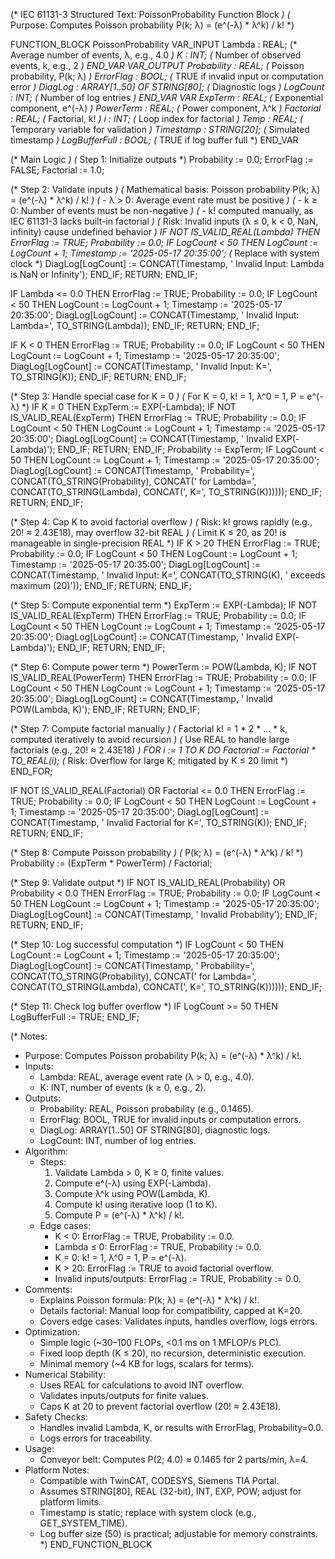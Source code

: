 (* IEC 61131-3 Structured Text: PoissonProbability Function Block *)
(* Purpose: Computes Poisson probability P(k; λ) = (e^(-λ) * λ^k) / k! *)

FUNCTION_BLOCK PoissonProbability
VAR_INPUT
    Lambda : REAL;                  (* Average number of events, λ, e.g., 4.0 *)
    K : INT;                        (* Number of observed events, k, e.g., 2 *)
END_VAR
VAR_OUTPUT
    Probability : REAL;             (* Poisson probability, P(k; λ) *)
    ErrorFlag : BOOL;               (* TRUE if invalid input or computation error *)
    DiagLog : ARRAY[1..50] OF STRING[80]; (* Diagnostic logs *)
    LogCount : INT;                 (* Number of log entries *)
END_VAR
VAR
    ExpTerm : REAL;                 (* Exponential component, e^(-λ) *)
    PowerTerm : REAL;               (* Power component, λ^k *)
    Factorial : REAL;               (* Factorial, k! *)
    i : INT;                        (* Loop index for factorial *)
    Temp : REAL;                    (* Temporary variable for validation *)
    Timestamp : STRING[20];         (* Simulated timestamp *)
    LogBufferFull : BOOL;           (* TRUE if log buffer full *)
END_VAR

(* Main Logic *)
(* Step 1: Initialize outputs *)
Probability := 0.0;
ErrorFlag := FALSE;
Factorial := 1.0;

(* Step 2: Validate inputs *)
(* Mathematical basis: Poisson probability P(k; λ) = (e^(-λ) * λ^k) / k! *)
(* - λ > 0: Average event rate must be positive *)
(* - k ≥ 0: Number of events must be non-negative *)
(* - k! computed manually, as IEC 61131-3 lacks built-in factorial *)
(* Risk: Invalid inputs (λ ≤ 0, k < 0, NaN, infinity) cause undefined behavior *)
IF NOT IS_VALID_REAL(Lambda) THEN
    ErrorFlag := TRUE;
    Probability := 0.0;
    IF LogCount < 50 THEN
        LogCount := LogCount + 1;
        Timestamp := '2025-05-17 20:35:00'; (* Replace with system clock *)
        DiagLog[LogCount] := CONCAT(Timestamp, ' Invalid Input: Lambda is NaN or Infinity');
    END_IF;
    RETURN;
END_IF;

IF Lambda <= 0.0 THEN
    ErrorFlag := TRUE;
    Probability := 0.0;
    IF LogCount < 50 THEN
        LogCount := LogCount + 1;
        Timestamp := '2025-05-17 20:35:00';
        DiagLog[LogCount] := CONCAT(Timestamp, ' Invalid Input: Lambda=', TO_STRING(Lambda));
    END_IF;
    RETURN;
END_IF;

IF K < 0 THEN
    ErrorFlag := TRUE;
    Probability := 0.0;
    IF LogCount < 50 THEN
        LogCount := LogCount + 1;
        Timestamp := '2025-05-17 20:35:00';
        DiagLog[LogCount] := CONCAT(Timestamp, ' Invalid Input: K=', TO_STRING(K));
    END_IF;
    RETURN;
END_IF;

(* Step 3: Handle special case for K = 0 *)
(* For K = 0, k! = 1, λ^0 = 1, P = e^(-λ) *)
IF K = 0 THEN
    ExpTerm := EXP(-Lambda);
    IF NOT IS_VALID_REAL(ExpTerm) THEN
        ErrorFlag := TRUE;
        Probability := 0.0;
        IF LogCount < 50 THEN
            LogCount := LogCount + 1;
            Timestamp := '2025-05-17 20:35:00';
            DiagLog[LogCount] := CONCAT(Timestamp, ' Invalid EXP(-Lambda)');
        END_IF;
        RETURN;
    END_IF;
    Probability := ExpTerm;
    IF LogCount < 50 THEN
        LogCount := LogCount + 1;
        Timestamp := '2025-05-17 20:35:00';
        DiagLog[LogCount] := CONCAT(Timestamp, ' Probability=', 
            CONCAT(TO_STRING(Probability), CONCAT(' for Lambda=', 
            CONCAT(TO_STRING(Lambda), CONCAT(', K=', TO_STRING(K))))));
    END_IF;
    RETURN;
END_IF;

(* Step 4: Cap K to avoid factorial overflow *)
(* Risk: k! grows rapidly (e.g., 20! ≈ 2.43E18), may overflow 32-bit REAL *)
(* Limit K ≤ 20, as 20! is manageable in single-precision REAL *)
IF K > 20 THEN
    ErrorFlag := TRUE;
    Probability := 0.0;
    IF LogCount < 50 THEN
        LogCount := LogCount + 1;
        Timestamp := '2025-05-17 20:35:00';
        DiagLog[LogCount] := CONCAT(Timestamp, ' Invalid Input: K=', 
            CONCAT(TO_STRING(K), ' exceeds maximum (20)'));
    END_IF;
    RETURN;
END_IF;

(* Step 5: Compute exponential term *)
ExpTerm := EXP(-Lambda);
IF NOT IS_VALID_REAL(ExpTerm) THEN
    ErrorFlag := TRUE;
    Probability := 0.0;
    IF LogCount < 50 THEN
        LogCount := LogCount + 1;
        Timestamp := '2025-05-17 20:35:00';
        DiagLog[LogCount] := CONCAT(Timestamp, ' Invalid EXP(-Lambda)');
    END_IF;
    RETURN;
END_IF;

(* Step 6: Compute power term *)
PowerTerm := POW(Lambda, K);
IF NOT IS_VALID_REAL(PowerTerm) THEN
    ErrorFlag := TRUE;
    Probability := 0.0;
    IF LogCount < 50 THEN
        LogCount := LogCount + 1;
        Timestamp := '2025-05-17 20:35:00';
        DiagLog[LogCount] := CONCAT(Timestamp, ' Invalid POW(Lambda, K)');
    END_IF;
    RETURN;
END_IF;

(* Step 7: Compute factorial manually *)
(* Factorial k! = 1 * 2 * ... * k, computed iteratively to avoid recursion *)
(* Use REAL to handle large factorials (e.g., 20! ≈ 2.43E18) *)
FOR i := 1 TO K DO
    Factorial := Factorial * TO_REAL(i);
    (* Risk: Overflow for large K; mitigated by K ≤ 20 limit *)
END_FOR;

IF NOT IS_VALID_REAL(Factorial) OR Factorial <= 0.0 THEN
    ErrorFlag := TRUE;
    Probability := 0.0;
    IF LogCount < 50 THEN
        LogCount := LogCount + 1;
        Timestamp := '2025-05-17 20:35:00';
        DiagLog[LogCount] := CONCAT(Timestamp, ' Invalid Factorial for K=', TO_STRING(K));
    END_IF;
    RETURN;
END_IF;

(* Step 8: Compute Poisson probability *)
(* P(k; λ) = (e^(-λ) * λ^k) / k! *)
Probability := (ExpTerm * PowerTerm) / Factorial;

(* Step 9: Validate output *)
IF NOT IS_VALID_REAL(Probability) OR Probability < 0.0 THEN
    ErrorFlag := TRUE;
    Probability := 0.0;
    IF LogCount < 50 THEN
        LogCount := LogCount + 1;
        Timestamp := '2025-05-17 20:35:00';
        DiagLog[LogCount] := CONCAT(Timestamp, ' Invalid Probability');
    END_IF;
    RETURN;
END_IF;

(* Step 10: Log successful computation *)
IF LogCount < 50 THEN
    LogCount := LogCount + 1;
    Timestamp := '2025-05-17 20:35:00';
    DiagLog[LogCount] := CONCAT(Timestamp, ' Probability=', 
        CONCAT(TO_STRING(Probability), CONCAT(' for Lambda=', 
        CONCAT(TO_STRING(Lambda), CONCAT(', K=', TO_STRING(K))))));
END_IF;

(* Step 11: Check log buffer overflow *)
IF LogCount >= 50 THEN
    LogBufferFull := TRUE;
END_IF;

(* Notes:
   - Purpose: Computes Poisson probability P(k; λ) = (e^(-λ) * λ^k) / k!.
   - Inputs:
     - Lambda: REAL, average event rate (λ > 0, e.g., 4.0).
     - K: INT, number of events (k ≥ 0, e.g., 2).
   - Outputs:
     - Probability: REAL, Poisson probability (e.g., 0.1465).
     - ErrorFlag: BOOL, TRUE for invalid inputs or computation errors.
     - DiagLog: ARRAY[1..50] OF STRING[80], diagnostic logs.
     - LogCount: INT, number of log entries.
   - Algorithm:
     - Steps:
       1. Validate Lambda > 0, K ≥ 0, finite values.
       2. Compute e^(-λ) using EXP(-Lambda).
       3. Compute λ^k using POW(Lambda, K).
       4. Compute k! using iterative loop (1 to K).
       5. Compute P = (e^(-λ) * λ^k) / k!.
     - Edge cases:
       - K < 0: ErrorFlag := TRUE, Probability := 0.0.
       - Lambda ≤ 0: ErrorFlag := TRUE, Probability := 0.0.
       - K = 0: k! = 1, λ^0 = 1, P = e^(-λ).
       - K > 20: ErrorFlag := TRUE to avoid factorial overflow.
       - Invalid inputs/outputs: ErrorFlag := TRUE, Probability := 0.0.
   - Comments:
     - Explains Poisson formula: P(k; λ) = (e^(-λ) * λ^k) / k!.
     - Details factorial: Manual loop for compatibility, capped at K=20.
     - Covers edge cases: Validates inputs, handles overflow, logs errors.
   - Optimization:
     - Simple logic (~30–100 FLOPs, <0.1 ms on 1 MFLOP/s PLC).
     - Fixed loop depth (K ≤ 20), no recursion, deterministic execution.
     - Minimal memory (~4 KB for logs, scalars for terms).
   - Numerical Stability:
     - Uses REAL for calculations to avoid INT overflow.
     - Validates inputs/outputs for finite values.
     - Caps K at 20 to prevent factorial overflow (20! ≈ 2.43E18).
   - Safety Checks:
     - Handles invalid Lambda, K, or results with ErrorFlag, Probability=0.0.
     - Logs errors for traceability.
   - Usage:
     - Conveyor belt: Computes P(2; 4.0) ≈ 0.1465 for 2 parts/min, λ=4.
   - Platform Notes:
     - Compatible with TwinCAT, CODESYS, Siemens TIA Portal.
     - Assumes STRING[80], REAL (32-bit), INT, EXP, POW; adjust for platform limits.
     - Timestamp is static; replace with system clock (e.g., GET_SYSTEM_TIME).
     - Log buffer size (50) is practical; adjustable for memory constraints.
*)
END_FUNCTION_BLOCK
